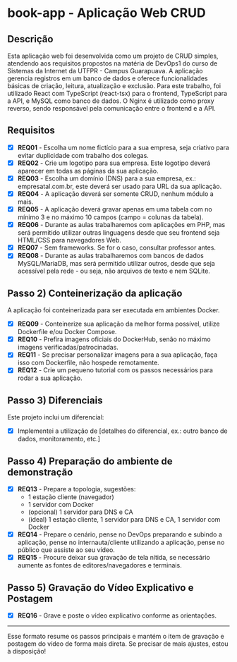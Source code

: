# book-app - Aplicação Web CRUD

## Descrição

Esta aplicação web foi desenvolvida como um projeto de CRUD simples, atendendo aos requisitos propostos na matéria de DevOps1 do curso de Sistemas da Internet da UTFPR - Campus Guarapuava. A aplicação gerencia registros em um banco de dados e oferece funcionalidades básicas de criação, leitura, atualização e exclusão. Para este trabalho, foi utilizado React com TypeScript (react-tsx) para o frontend, TypeScript para a API, e MySQL como banco de dados. O Nginx é utilizado como proxy reverso, sendo responsável pela comunicação entre o frontend e a API.

## Requisitos

- [x] **REQ01** - Escolha um nome fictício para a sua empresa, seja criativo para evitar duplicidade com trabalho dos colegas.
- [x] **REQ02** - Crie um logotipo para sua empresa. Este logotipo deverá aparecer em todas as páginas da sua aplicação.
- [x] **REQ03** - Escolha um domínio (DNS) para a sua empresa, ex.: empresatal.com.br, este deverá ser usado para URL da sua aplicação.
- [x] **REQ04** - A aplicação deverá ser somente CRUD, nenhum módulo a mais.
- [x] **REQ05** - A aplicação deverá gravar apenas em uma tabela com no mínimo 3 e no máximo 10 campos (campo = colunas da tabela).
- [x] **REQ06** - Durante as aulas trabalharemos com aplicações em PHP, mas será permitido utilizar outras linguagens desde que seu frontend seja HTML/CSS para navegadores Web.
- [x] **REQ07** - Sem frameworks. Se for o caso, consultar professor antes.
- [x] **REQ08** - Durante as aulas trabalharemos com bancos de dados MySQL/MariaDB, mas será permitido utilizar outros, desde que seja acessível pela rede - ou seja, não arquivos de texto e nem SQLite.

## Passo 2) Conteinerização da aplicação

A aplicação foi conteinerizada para ser executada em ambientes Docker.

- [x] **REQ09** - Conteinerize sua aplicação da melhor forma possível, utilize Dockerfile e/ou Docker Compose.
- [x] **REQ10** - Prefira imagens oficiais do DockerHub, senão no máximo imagens verificadas/patrocinadas.
- [x] **REQ11** - Se precisar personalizar imagens para a sua aplicação, faça isso com Dockerfile, não hospede remotamente.
- [x] **REQ12** - Crie um pequeno tutorial com os passos necessários para rodar a sua aplicação.

## Passo 3) Diferenciais

Este projeto inclui um diferencial:
- [x] Implementei a utilização de [detalhes do diferencial, ex.: outro banco de dados, monitoramento, etc.]

## Passo 4) Preparação do ambiente de demonstração

- [x] **REQ13** - Prepare a topologia, sugestões:
  - 1 estação cliente (navegador)
  - 1 servidor com Docker
  - (opcional) 1 servidor para DNS e CA
  - (ideal) 1 estação cliente, 1 servidor para DNS e CA, 1 servidor com Docker
- [x] **REQ14** - Prepare o cenário, pense no DevOps preparando e subindo a aplicação, pense no internauta/cliente utilizando a aplicação, pense no público que assiste ao seu vídeo.
- [x] **REQ15** - Procure deixar sua gravação de tela nítida, se necessário aumente as fontes de editores/navegadores e terminais.

## Passo 5) Gravação do Vídeo Explicativo e Postagem

- [x] **REQ16** - Grave e poste o vídeo explicativo conforme as orientações.

---

Esse formato resume os passos principais e mantém o item de gravação e postagem do vídeo de forma mais direta. Se precisar de mais ajustes, estou à disposição!
